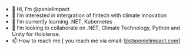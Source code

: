 - 👋 Hi, I’m @penielimpact
- 👀 I’m interested in intergration of fintech with climate innovation 
- 🌱 I’m currently learning .NET, Kubernetes 
- 💞️ I’m looking to collaborate on .NET, Climate Technology, Python and Unity for Hololense.
- 📫 How to reach me [ you reach me via email: bk@penielimpact.com]

<!---
penielimpact/penielimpact is a ✨ special ✨ repository because its `README.md` (this file) appears on your GitHub profile.
You can click the Preview link to take a look at your changes.
--->

